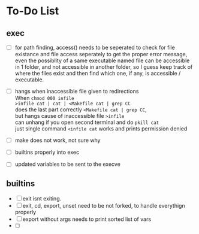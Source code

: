 # To-Do List

## exec
- [ ] for path finding, access() needs to be seperated to check for file existance and file access seperately to get the proper error message, even the possiblity of a same executable named file can be accessible in 1 folder, and not accessible in another folder, so I guess keep track of where the files exist and then find which one, if any, is accessible / executable.
- [ ] hangs when inaccessible file given to redirections <br>
When ```chmod 000 infile```<br>
```>infile cat | cat | <Makefile cat | grep CC``` <br>
does the last part correctly ```<Makefile cat | grep CC```,<br>
but hangs cause of inaccessible file ```>infile``` <br>
can unhang if you open second terminal and do `pkill cat`<br>
just single command `<infile cat` works and prints permission denied
- [ ] make does not work, not sure why
- [ ] builtins properly into exec
- [ ] updated variables to be sent to the execve


## builtins
- [ ] exit isnt exiting.
- [ ] exit, cd, export, unset need to be not forked, to handle everythign properly
- [ ] export without args needs to print sorted list of vars
- [ ] 
